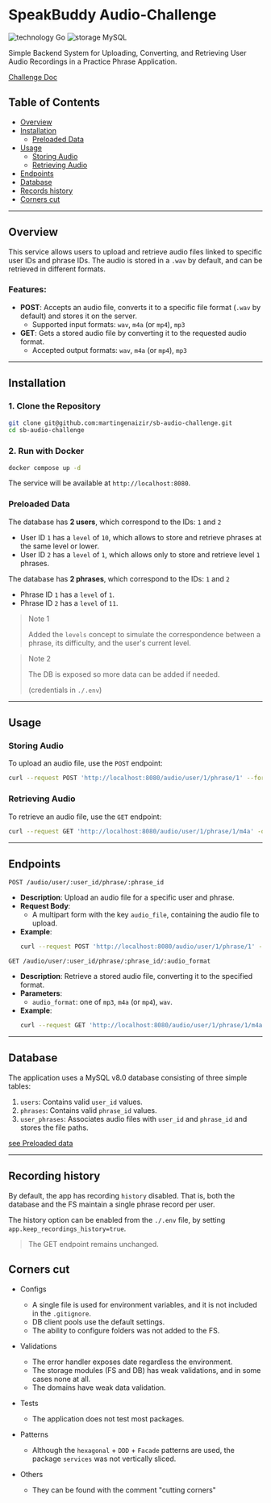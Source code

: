 # SpeakBuddy Audio-Challenge

![technology Go](https://img.shields.io/badge/technology-Go-blue.svg)
![storage MySQL](https://img.shields.io/badge/MySQL-black.svg)

Simple Backend System for Uploading, Converting, and Retrieving User Audio Recordings in a Practice Phrase Application.

[Challenge Doc](https://docs.google.com/document/d/19IV7EREMiYK6amIYYONmTUIDR3VqjYmKED0Ht45-IDo/edit?tab=t.0)

## Table of Contents
- [Overview](#overview)
- [Installation](#installation)
    - [Preloaded Data](#preloaded-data)
- [Usage](#usage)
    - [Storing Audio](#storing-audio)
    - [Retrieving Audio](#retrieving-audio)
- [Endpoints](#endpoints)
- [Database](#database)
- [Records history](#recording-history)
- [Corners cut](#corners-cut)

---

## Overview

This service allows users to upload and retrieve audio files linked to specific user IDs and phrase IDs.
The audio is stored in a `.wav` by default, and can be retrieved in different formats.

### Features:
- **POST**: Accepts an audio file, converts it to a specific file format (`.wav` by default) and stores it on the server.
    - Supported input formats: `wav`, `m4a` (or `mp4`), `mp3`
- **GET**: Gets a stored audio file by converting it to the requested audio format.
    - Accepted output formats: `wav`, `m4a` (or `mp4`), `mp3`

---

## Installation

### 1. Clone the Repository
```bash
git clone git@github.com:martingenaizir/sb-audio-challenge.git
cd sb-audio-challenge
```

### 2. Run with Docker

```bash
docker compose up -d 
```

The service will be available at `http://localhost:8080`.

### Preloaded Data
The database has **2 users**, which correspond to the IDs: `1` and `2`

- User ID `1` has a `level` of `10`, which allows to store and retrieve phrases at the same level or lower.
- User ID `2` has a `level` of `1`, which allows only to store and retrieve level `1` phrases.

The database has **2 phrases**, which correspond to the IDs: `1` and `2`

- Phrase ID `1` has a `level` of `1`.
- Phrase ID `2` has a `level` of `11`.


> Note 1
>
> Added the `levels` concept to simulate the correspondence between a phrase, its difficulty, and the user's current level.

> Note 2
>
> The DB is exposed so more data can be added if needed.
>
> (credentials in `./.env`)

---

## Usage

### Storing Audio

To upload an audio file, use the `POST` endpoint:

```bash
curl --request POST 'http://localhost:8080/audio/user/1/phrase/1' --form 'audio_file=@"./test_audio_file_1.m4a"'
```

### Retrieving Audio

To retrieve an audio file, use the `GET` endpoint:
```bash
curl --request GET 'http://localhost:8080/audio/user/1/phrase/1/m4a' -o './test_response_file.m4a'
```

---

## Endpoints

`POST /audio/user/:user_id/phrase/:phrase_id`
- **Description**: Upload an audio file for a specific user and phrase.
- **Request Body**:
    - A multipart form with the key `audio_file`, containing the audio file to upload.
- **Example**:
  ```bash
  curl --request POST 'http://localhost:8080/audio/user/1/phrase/1' --form 'audio_file=@"./audio.m4a"'
  ```


`GET /audio/user/:user_id/phrase/:phrase_id/:audio_format`
- **Description**: Retrieve a stored audio file, converting it to the specified format.
- **Parameters**:
    - `audio_format`: one of `mp3`, `m4a` (or `mp4`), `wav`.
- **Example**:
  ```bash
  curl --request GET 'http://localhost:8080/audio/user/1/phrase/1/m4a'
  ```

---

## Database
The application uses a MySQL v8.0 database consisting of three simple tables:
1. `users`: Contains valid `user_id` values.
2. `phrases`: Contains valid `phrase_id` values.
3. `user_phrases`: Associates audio files with `user_id` and `phrase_id` and stores the file paths.

[see Preloaded data](#preloaded-data)

---

## Recording history
By default, the app has recording `history` disabled. That is, both the database and the FS maintain a single phrase record per user.

The history option can be enabled from the `./.env` file, by setting `app.keep_recordings_history=true`.
> The GET endpoint remains unchanged.

## Corners cut

- Configs
    - A single file is used for environment variables, and it is not included in the `.gitignore`.
    - DB client pools use the default settings.
    - The ability to configure folders was not added to the FS.

- Validations
    - The error handler exposes date regardless the environment.
    - The storage modules (FS and DB) has weak validations, and in some cases none at all.
    - The domains have weak data validation.

- Tests
    - The application does not test most packages.

- Patterns
    - Although the `hexagonal` + `DDD` + `Facade` patterns are used, the package `services` was not vertically sliced.
- Others
  - They can be found with the comment "cutting corners"
